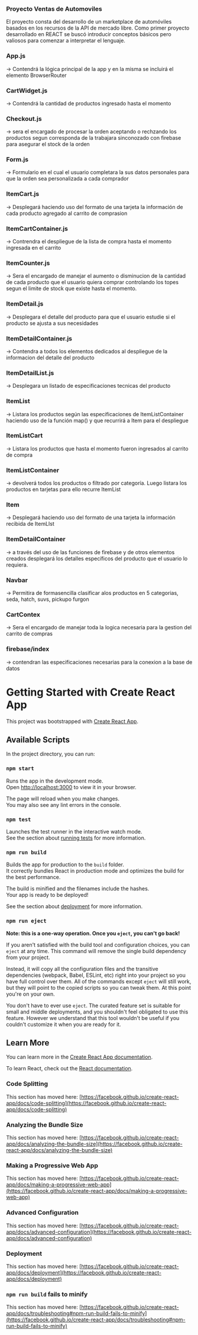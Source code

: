### Proyecto Ventas de Automoviles
El proyecto consta del desarrollo de un marketplace de automóviles basados en los recursos de la API de mercado libre.
Como primer proyecto desarrollado en REACT se buscó introducir conceptos básicos pero valiosos para comenzar a interpretar
el lenguaje.

### App.js 
→ Contendrá la lógica principal de la app y en la misma se incluirá el elemento BrowserRouter

### CartWidget.js 
→ Contendrá la cantidad de productos ingresado hasta el momento

### Checkout.js 
→ sera el encargado de procesar la orden aceptando o rechzando los productos segun corresponda de la
    trabajara sinconozado con firebase para asegurar el stock de la orden

### Form.js 
→ Formulario en el cual el usuario completara la sus datos personales para que la orden sea personalizada a cada comprador

### ItemCart.js 
→ Desplegará haciendo uso del formato de una tarjeta la información de cada producto agregado al carrito de comprasion

### ItemCartContainer.js 
→ Contrendra el despliegue de la lista de compra hasta el momento ingresada en el carrito

### ItemCounter.js 
→ Sera el encargado de manejar el aumento o disminucion de la cantidad de cada producto que el usuario quiera comprar controlando
 los topes segun el limite de stock que existe hasta el momento.

### ItemDetail.js 
→ Desplegara el detalle del producto para que el usuario estudie si el producto se ajusta a sus necesidades

### ItemDetailContainer.js 
→ Contendra a todos los elementos dedicados al despliegue de la informacion del detalle del producto

### ItemDetailList.js 
→ Desplegara un listado de especificaciones tecnicas del producto

### ItemList 
→ Listara los productos según las especificaciones de ItemListContainer haciendo uso de la función map() y que recurrirá a Item para el despliegue

### ItemListCart
→ Listara los productos que hasta el momento fueron ingresados al carrito de compra

### ItemListContainer 
→ devolverá todos los productos o filtrado por categoría. Luego listara los productos en tarjetas para ello recurre ItemList

### Item 
→ Desplegará haciendo uso del formato de una tarjeta la información recibida de ItemLIst
 
### ItemDetailContainer 
→ a través del uso de las funciones de firebase y de otros elementos creados desplegará los detalles específicos del producto que el usuario lo requiera.

### Navbar
→ Permitira de formasencilla clasificar alos productos en 5 categorias, seda, hatch, suvs, pickupo furgon

### CartContex
→ Sera el encargado de manejar toda la logica necesaria para la gestion del carrito de compras

### firebase/index
→ contendran las especificaciones necesarias para la conexion a la base de datos

# Getting Started with Create React App

This project was bootstrapped with [Create React App](https://github.com/facebook/create-react-app).

## Available Scripts

In the project directory, you can run:

### `npm start`

Runs the app in the development mode.\
Open [http://localhost:3000](http://localhost:3000) to view it in your browser.

The page will reload when you make changes.\
You may also see any lint errors in the console.

### `npm test`

Launches the test runner in the interactive watch mode.\
See the section about [running tests](https://facebook.github.io/create-react-app/docs/running-tests) for more information.

### `npm run build`

Builds the app for production to the `build` folder.\
It correctly bundles React in production mode and optimizes the build for the best performance.

The build is minified and the filenames include the hashes.\
Your app is ready to be deployed!

See the section about [deployment](https://facebook.github.io/create-react-app/docs/deployment) for more information.

### `npm run eject`

**Note: this is a one-way operation. Once you `eject`, you can't go back!**

If you aren't satisfied with the build tool and configuration choices, you can `eject` at any time. This command will remove the single build dependency from your project.

Instead, it will copy all the configuration files and the transitive dependencies (webpack, Babel, ESLint, etc) right into your project so you have full control over them. All of the commands except `eject` will still work, but they will point to the copied scripts so you can tweak them. At this point you're on your own.

You don't have to ever use `eject`. The curated feature set is suitable for small and middle deployments, and you shouldn't feel obligated to use this feature. However we understand that this tool wouldn't be useful if you couldn't customize it when you are ready for it.

## Learn More

You can learn more in the [Create React App documentation](https://facebook.github.io/create-react-app/docs/getting-started).

To learn React, check out the [React documentation](https://reactjs.org/).

### Code Splitting

This section has moved here: [https://facebook.github.io/create-react-app/docs/code-splitting](https://facebook.github.io/create-react-app/docs/code-splitting)

### Analyzing the Bundle Size

This section has moved here: [https://facebook.github.io/create-react-app/docs/analyzing-the-bundle-size](https://facebook.github.io/create-react-app/docs/analyzing-the-bundle-size)

### Making a Progressive Web App

This section has moved here: [https://facebook.github.io/create-react-app/docs/making-a-progressive-web-app](https://facebook.github.io/create-react-app/docs/making-a-progressive-web-app)

### Advanced Configuration

This section has moved here: [https://facebook.github.io/create-react-app/docs/advanced-configuration](https://facebook.github.io/create-react-app/docs/advanced-configuration)

### Deployment

This section has moved here: [https://facebook.github.io/create-react-app/docs/deployment](https://facebook.github.io/create-react-app/docs/deployment)

### `npm run build` fails to minify

This section has moved here: [https://facebook.github.io/create-react-app/docs/troubleshooting#npm-run-build-fails-to-minify](https://facebook.github.io/create-react-app/docs/troubleshooting#npm-run-build-fails-to-minify)
